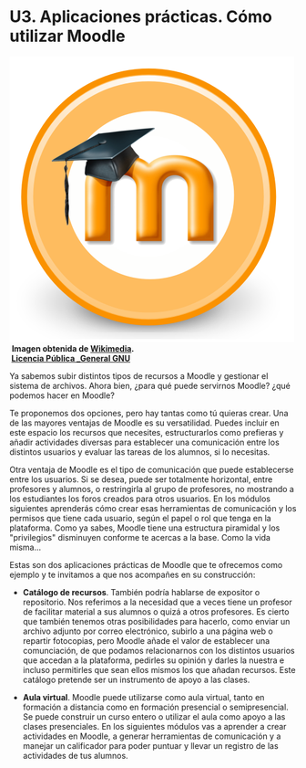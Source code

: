 
# U3. Aplicaciones prácticas. Cómo utilizar Moodle

![](https://raw.githubusercontent.com/catedu/curso-moodle/master/img/Moodle-icon.png)
 **Imagen obtenida de [Wikimedia](http://commons.wikimedia.org/wiki/File:Moodle-icon.png?uselang=es).<br/> [Licencia Pública _General GNU](http://en.wikipedia.org/wiki/es:GNU_General_Public_License)**

Ya sabemos subir distintos tipos de recursos a Moodle y gestionar el sistema de archivos. Ahora bien, ¿para qué puede servirnos Moodle? ¿qué podemos hacer en Moodle?

Te proponemos dos opciones, pero hay tantas como tú quieras crear. Una de las mayores ventajas de Moodle es su versatilidad. Puedes incluir en este espacio los recursos que necesites, estructurarlos como prefieras y añadir actividades diversas para establecer una comunicación entre los distintos usuarios y evaluar las tareas de los alumnos, si lo necesitas.

Otra ventaja de Moodle es el tipo de comunicación que puede establecerse entre los usuarios. Si se desea, puede ser totalmente horizontal, entre profesores y alumnos, o restringirla al grupo de profesores, no mostrando a los estudiantes los foros creados para otros usuarios. En los módulos siguientes aprenderás cómo crear esas herramientas de comunicación y los permisos que tiene cada usuario, según el papel o rol que tenga en la plataforma. Como ya sabes, Moodle tiene una estructura piramidal y los "privilegios" disminuyen conforme te acercas a la base. Como la vida misma...

Estas son dos aplicaciones prácticas de Moodle que te ofrecemos como ejemplo y te invitamos a que nos acompañes en su construcción:

- **Catálogo de recursos**.
También podría hablarse de expositor o repositorio. Nos referimos a la necesidad que a veces tiene un profesor de facilitar material a sus alumnos o quizá a otros profesores. Es cierto que también tenemos otras posibilidades para hacerlo, como enviar un archivo adjunto por correo electrónico, subirlo a una página web o repartir fotocopias, pero Moodle añade el valor de establecer una comunciación, de que podamos relacionarnos con los distintos usuarios que accedan a la plataforma, pedirles su opinión y darles la nuestra e incluso permitirles que sean ellos mismos los que añadan recursos.
Este catálogo pretende ser un instrumento de apoyo a las clases.

- **Aula virtual**.
Moodle puede utilizarse como aula virtual, tanto en formación a distancia como en formación presencial o semipresencial. Se puede construir un curso entero o utilizar el aula como apoyo a las clases presenciales.
En los siguientes módulos vas a aprender a crear actividades en Moodle, a generar herramientas de comunicación y a manejar un calificador para poder puntuar y llevar un registro de las actividades de tus alumnos.
